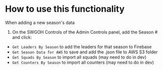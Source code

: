 # How to use this functionality

When adding a new season's data
1.  On the SWGOH Controls of the Admin Controls panel, add the Season # and click:
  - `Get Leaders By Season` to add the leaders for that season to Firebase
  - `Get Season Data for AWS` to save and add the .json file to AWS S3 folder
  - `Get Squads By Season` to import all squads (may need to do in dev)
  - `Get Counters By Season` to import all counters (may need to do in dev)